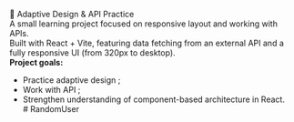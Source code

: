 📱 Adaptive Design & API Practice  
A small learning project focused on responsive layout and working with APIs.  
Built with React + Vite, featuring data fetching from an external API and a fully responsive UI (from 320px to desktop).  
**Project goals:**  
- Practice adaptive design ;  
- Work with API ;  
- Strengthen understanding of component-based architecture in React.  
#   R a n d o m U s e r   
 
 
